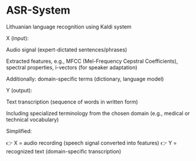 # ASR-System
Lithuanian language recognition using Kaldi system

X (input):

Audio signal (expert-dictated sentences/phrases)

Extracted features, e.g., MFCC (Mel-Frequency Cepstral Coefficients), spectral properties, i-vectors (for speaker adaptation)

Additionally: domain-specific terms (dictionary, language model)

Y (output):

Text transcription (sequence of words in written form)

Including specialized terminology from the chosen domain (e.g., medical or technical vocabulary)

Simplified:

👉 X = audio recording (speech signal converted into features)
👉 Y = recognized text (domain-specific transcription)
